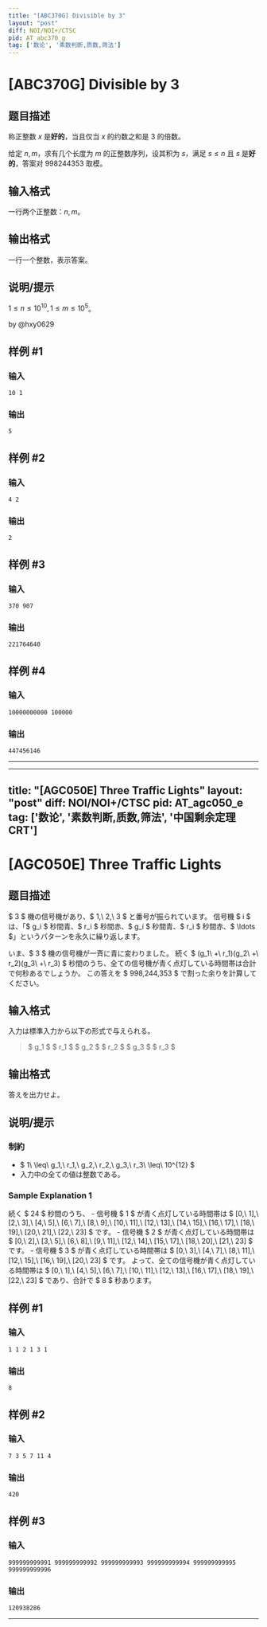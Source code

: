 ```yaml
---
title: "[ABC370G] Divisible by 3"
layout: "post"
diff: NOI/NOI+/CTSC
pid: AT_abc370_g
tag: ['数论', '素数判断,质数,筛法']
---
```


# [ABC370G] Divisible by 3

## 题目描述

称正整数 $x$ 是**好的**，当且仅当 $x$ 的约数之和是 $3$ 的倍数。

给定 $n,m$，求有几个长度为 $m$ 的正整数序列，设其积为 $s$，满足 $s\le n$ 且 $s$ 是**好的**，答案对 $998244353$ 取模。

## 输入格式

一行两个正整数：$n,m$。

## 输出格式

一行一个整数，表示答案。

## 说明/提示

$1\le n\le 10^{10},1\le m\le 10^5$。

by @hxy0629

## 样例 #1

### 输入

```
10 1
```

### 输出

```
5
```

## 样例 #2

### 输入

```
4 2
```

### 输出

```
2
```

## 样例 #3

### 输入

```
370 907
```

### 输出

```
221764640
```

## 样例 #4

### 输入

```
10000000000 100000
```

### 输出

```
447456146
```



---

---
title: "[AGC050E] Three Traffic Lights"
layout: "post"
diff: NOI/NOI+/CTSC
pid: AT_agc050_e
tag: ['数论', '素数判断,质数,筛法', '中国剩余定理 CRT']
---

# [AGC050E] Three Traffic Lights

## 题目描述

[problemUrl]: https://atcoder.jp/contests/agc050/tasks/agc050_e

$ 3 $ 機の信号機があり、$ 1,\ 2,\ 3 $ と番号が振られています。 信号機 $ i $ は、「$ g_i $ 秒間青、$ r_i $ 秒間赤、$ g_i $ 秒間青、$ r_i $ 秒間赤、$ \ldots $」というパターンを永久に繰り返します。

いま、$ 3 $ 機の信号機が一斉に青に変わりました。 続く $ (g_1\ +\ r_1)(g_2\ +\ r_2)(g_3\ +\ r_3) $ 秒間のうち、全ての信号機が青く点灯している時間帯は合計で何秒あるでしょうか。 この答えを $ 998,244,353 $ で割った余りを計算してください。

## 输入格式

入力は標準入力から以下の形式で与えられる。

> $ g_1 $ $ r_1 $ $ g_2 $ $ r_2 $ $ g_3 $ $ r_3 $

## 输出格式

答えを出力せよ。

## 说明/提示

### 制約

- $ 1\ \leq\ g_1,\ r_1,\ g_2,\ r_2,\ g_3,\ r_3\ \leq\ 10^{12} $
- 入力中の全ての値は整数である。

### Sample Explanation 1

続く $ 24 $ 秒間のうち、 - 信号機 $ 1 $ が青く点灯している時間帯は $ [0,\ 1],\ [2,\ 3],\ [4,\ 5],\ [6,\ 7],\ [8,\ 9],\ [10,\ 11],\ [12,\ 13],\ [14,\ 15],\ [16,\ 17],\ [18,\ 19],\ [20,\ 21],\ [22,\ 23] $ です。 - 信号機 $ 2 $ が青く点灯している時間帯は $ [0,\ 2],\ [3,\ 5],\ [6,\ 8],\ [9,\ 11],\ [12,\ 14],\ [15,\ 17],\ [18,\ 20],\ [21,\ 23] $ です。 - 信号機 $ 3 $ が青く点灯している時間帯は $ [0,\ 3],\ [4,\ 7],\ [8,\ 11],\ [12,\ 15],\ [16,\ 19],\ [20,\ 23] $ です。 よって、全ての信号機が青く点灯している時間帯は $ [0,\ 1],\ [4,\ 5],\ [6,\ 7],\ [10,\ 11],\ [12,\ 13],\ [16,\ 17],\ [18,\ 19],\ [22,\ 23] $ であり、合計で $ 8 $ 秒あります。

## 样例 #1

### 输入

```
1 1 2 1 3 1
```

### 输出

```
8
```

## 样例 #2

### 输入

```
7 3 5 7 11 4
```

### 输出

```
420
```

## 样例 #3

### 输入

```
999999999991 999999999992 999999999993 999999999994 999999999995 999999999996
```

### 输出

```
120938286
```



---

